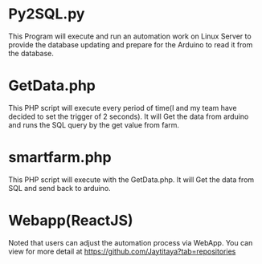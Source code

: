 # Py2SQL.py

This Program will execute and run an automation work on Linux Server to provide the database updating and prepare for the Arduino to read it from the database.

# GetData.php

This PHP script will execute every period of time(I and my team have decided to set the trigger of 2 seconds). It will Get the data from arduino and runs the SQL query by the get value from farm.

# smartfarm.php

This PHP script will execute with the GetData.php. It will Get the data from SQL and send back to arduino.

# Webapp(ReactJS)

Noted that users can adjust the automation process via WebApp. You can view for more detail at https://github.com/Jaytitaya?tab=repositories
